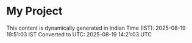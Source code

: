 # My Project

This content is dynamically generated in Indian Time (IST): 2025-08-19 19:51:03 IST
Converted to UTC: 2025-08-19 14:21:03 UTC
